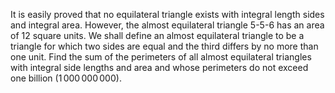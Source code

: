 It is easily proved that no equilateral triangle exists with integral length sides and integral area. However, the almost equilateral triangle $5$-$5$-$6$ has an area of $12$ square units.
We shall define an almost equilateral triangle to be a triangle for which two sides are equal and the third differs by no more than one unit.
Find the sum of the perimeters of all almost equilateral triangles with integral side lengths and area and whose perimeters do not exceed one billion ($1\,000\,000\,000$).